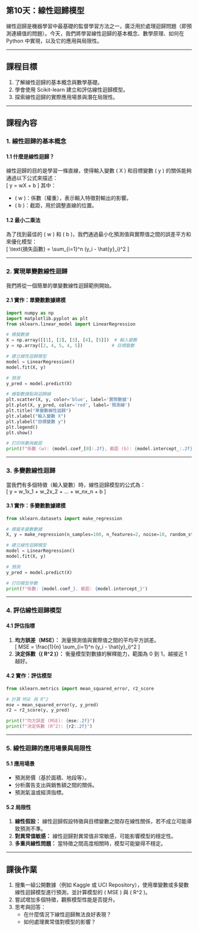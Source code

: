 ## 第10天：線性迴歸模型

線性迴歸是機器學習中最基礎的監督學習方法之一，廣泛用於處理迴歸問題（即預測連續值的問題）。今天，我們將學習線性迴歸的基本概念、數學原理、如何在 Python 中實現，以及它的應用與局限性。

---

## **課程目標**
1. 了解線性迴歸的基本概念與數學基礎。  
2. 學會使用 Scikit-learn 建立和評估線性迴歸模型。  
3. 探索線性迴歸的實際應用場景與潛在局限性。

---

## **課程內容**

### **1. 線性迴歸的基本概念**

#### **1.1 什麼是線性迴歸？**  
線性迴歸的目的是學習一條直線，使得輸入變數 \( X \) 和目標變數 \( y \) 的關係能夠通過以下公式來描述：  
\[
y = wX + b
\]
其中：  
- \( w \)：係數（權重），表示輸入特徵對輸出的影響。  
- \( b \)：截距，用於調整直線的位置。  

#### **1.2 最小二乘法**
為了找到最佳的 \( w \) 和 \( b \)，我們通過最小化預測值與實際值之間的誤差平方和來優化模型：  
\[
\text{損失函數} = \sum_{i=1}^n (y_i - \hat{y}_i)^2
\]

---

### **2. 實現單變數線性迴歸**

我們將從一個簡單的單變數線性迴歸範例開始。

#### **2.1 實作：單變數數據建模**

```python
import numpy as np
import matplotlib.pyplot as plt
from sklearn.linear_model import LinearRegression

# 模擬數據
X = np.array([[1], [2], [3], [4], [5]])  # 輸入變數
y = np.array([2, 4, 5, 4, 5])           # 目標變數

# 建立線性迴歸模型
model = LinearRegression()
model.fit(X, y)

# 預測
y_pred = model.predict(X)

# 繪製數據點與迴歸線
plt.scatter(X, y, color='blue', label='實際數據')
plt.plot(X, y_pred, color='red', label='預測線')
plt.title("單變數線性迴歸")
plt.xlabel("輸入變數 X")
plt.ylabel("目標變數 y")
plt.legend()
plt.show()

# 打印係數與截距
print(f"係數 (w): {model.coef_[0]:.2f}, 截距 (b): {model.intercept_:.2f}")
```

---

### **3. 多變數線性迴歸**

當我們有多個特徵（輸入變數）時，線性迴歸模型的公式為：  
\[
y = w_1x_1 + w_2x_2 + ... + w_nx_n + b
\]

#### **3.1 實作：多變數數據建模**

```python
from sklearn.datasets import make_regression

# 模擬多變數數據
X, y = make_regression(n_samples=100, n_features=2, noise=10, random_state=42)

# 建立線性迴歸模型
model = LinearRegression()
model.fit(X, y)

# 預測
y_pred = model.predict(X)

# 打印模型參數
print(f"係數: {model.coef_}, 截距: {model.intercept_}")
```

---

### **4. 評估線性迴歸模型**

#### **4.1 評估指標**  
1. **均方誤差（MSE）：** 測量預測值與實際值之間的平均平方誤差。  
   \[
   MSE = \frac{1}{n} \sum_{i=1}^n (y_i - \hat{y}_i)^2
   \]
2. **決定係數（\( R^2 \)）：** 衡量模型對數據的解釋能力，範圍為 0 到 1，越接近 1 越好。

#### **4.2 實作：評估模型**

```python
from sklearn.metrics import mean_squared_error, r2_score

# 計算 MSE 與 R^2
mse = mean_squared_error(y, y_pred)
r2 = r2_score(y, y_pred)

print(f"均方誤差 (MSE): {mse:.2f}")
print(f"決定係數 (R^2): {r2:.2f}")
```

---

### **5. 線性迴歸的應用場景與局限性**

#### **5.1 應用場景**
- 預測房價（基於面積、地段等）。  
- 分析廣告支出與銷售額之間的關係。  
- 預測氣溫或經濟指標。  

#### **5.2 局限性**
1. **線性假設：** 線性迴歸假設特徵與目標變數之間存在線性關係，若不成立可能導致預測不準。  
2. **對異常值敏感：** 線性迴歸對異常值非常敏感，可能影響模型的穩定性。  
3. **多重共線性問題：** 當特徵之間高度相關時，模型可能變得不穩定。  

---

## **課後作業**
1. 搜集一組公開數據（例如 Kaggle 或 UCI Repository），使用單變數或多變數線性迴歸模型進行預測，並計算模型的 \( MSE \) 與 \( R^2 \)。  
2. 嘗試增加多個特徵，觀察模型性能是否提升。  
3. 思考與回答：  
   - 在什麼情況下線性迴歸無法良好表現？  
   - 如何處理異常值對模型的影響？
